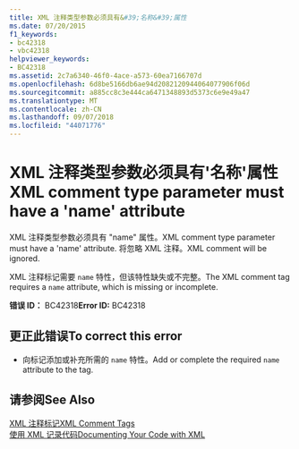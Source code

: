 ```yaml
---
title: XML 注释类型参数必须具有&#39;名称&#39;属性
ms.date: 07/20/2015
f1_keywords:
- bc42318
- vbc42318
helpviewer_keywords:
- BC42318
ms.assetid: 2c7a6340-46f0-4ace-a573-60ea7166707d
ms.openlocfilehash: 6d8be5166db6ae94d2082120944064077906f06d
ms.sourcegitcommit: a885cc8c3e444ca6471348893d5373c6e9e49a47
ms.translationtype: MT
ms.contentlocale: zh-CN
ms.lasthandoff: 09/07/2018
ms.locfileid: "44071776"
---
```

# <a name="xml-comment-type-parameter-must-have-a-39name39-attribute"></a><span data-ttu-id="55a09-102">XML 注释类型参数必须具有&#39;名称&#39;属性</span><span class="sxs-lookup"><span data-stu-id="55a09-102">XML comment type parameter must have a &#39;name&#39; attribute</span></span>
<span data-ttu-id="55a09-103">XML 注释类型参数必须具有 "name" 属性。</span><span class="sxs-lookup"><span data-stu-id="55a09-103">XML comment type parameter must have a 'name' attribute.</span></span> <span data-ttu-id="55a09-104">将忽略 XML 注释。</span><span class="sxs-lookup"><span data-stu-id="55a09-104">XML comment will be ignored.</span></span>  
  
 <span data-ttu-id="55a09-105">XML 注释标记需要 `name` 特性，但该特性缺失或不完整。</span><span class="sxs-lookup"><span data-stu-id="55a09-105">The XML comment tag requires a `name` attribute, which is missing or incomplete.</span></span>  
  
 <span data-ttu-id="55a09-106">**错误 ID：** BC42318</span><span class="sxs-lookup"><span data-stu-id="55a09-106">**Error ID:** BC42318</span></span>  
  
## <a name="to-correct-this-error"></a><span data-ttu-id="55a09-107">更正此错误</span><span class="sxs-lookup"><span data-stu-id="55a09-107">To correct this error</span></span>  
  
-   <span data-ttu-id="55a09-108">向标记添加或补充所需的 `name` 特性。</span><span class="sxs-lookup"><span data-stu-id="55a09-108">Add or complete the required `name` attribute to the tag.</span></span>  
  
## <a name="see-also"></a><span data-ttu-id="55a09-109">请参阅</span><span class="sxs-lookup"><span data-stu-id="55a09-109">See Also</span></span>  
 [<span data-ttu-id="55a09-110">XML 注释标记</span><span class="sxs-lookup"><span data-stu-id="55a09-110">XML Comment Tags</span></span>](../../visual-basic/language-reference/xmldoc/index.md)  
 [<span data-ttu-id="55a09-111">使用 XML 记录代码</span><span class="sxs-lookup"><span data-stu-id="55a09-111">Documenting Your Code with XML</span></span>](../../visual-basic/programming-guide/program-structure/documenting-your-code-with-xml.md)
